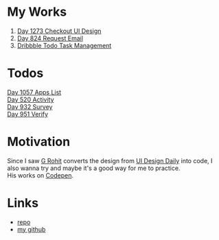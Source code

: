# My Works
1. [Day 1273 Checkout UI Design](https://uier.github.io/ui-design-daily/Day-1273-Checkout-UI-Design)  
2. [Day 824 Request Email](https://uier.github.io/ui-design-daily/Day-824-Request-Email/)  
3. [Dribbble Todo Task Management](https://uier.github.io/ui-design-daily/Dribbble-Todo-Task-Management)

# Todos  
[Day 1057 Apps List](https://www.uidesigndaily.com/posts/sketch-apps-list-app-modal-day-1057)  
[Day 520 Activity](https://www.uidesigndaily.com/posts/figma-activity-feed-notifications-day-520)  
[Day 932 Survey](https://www.uidesigndaily.com/posts/figma-survey-widget-submit-day-932)  
[Day 951 Verify](https://www.uidesigndaily.com/posts/figma-verify-verification-security-day-951)  

# Motivation
Since I saw [G Rohit](https://codepen.io/grohit) converts the design from [UI Design Daily](https://www.uidesigndaily.com/) into code, I also wanna try and maybe it's a good way for me to practice.  
His works on [Codepen](https://codepen.io/collection/AxryjG?cursor=ZD0wJm89MCZwPTEmdj00).  

# Links
- [repo](https://github.com/Uier/ui-design-daily)
- [my github](https://github.com/Uier)
